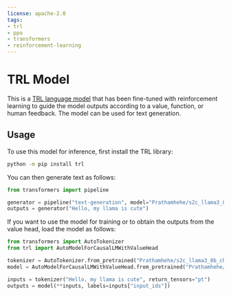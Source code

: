 ```yaml
---
license: apache-2.0
tags:
- trl
- ppo
- transformers
- reinforcement-learning
---
```


# TRL Model

This is a [TRL language model](https://github.com/huggingface/trl) that has been fine-tuned with reinforcement learning to
 guide the model outputs according to a value, function, or human feedback. The model can be used for text generation.

## Usage

To use this model for inference, first install the TRL library:

```bash
python -m pip install trl
```

You can then generate text as follows:

```python
from transformers import pipeline

generator = pipeline("text-generation", model="Prathamhehe/s2c_llama3_8b_checkpoints/step_50")
outputs = generator("Hello, my llama is cute")
```

If you want to use the model for training or to obtain the outputs from the value head, load the model as follows:

```python
from transformers import AutoTokenizer
from trl import AutoModelForCausalLMWithValueHead

tokenizer = AutoTokenizer.from_pretrained("Prathamhehe/s2c_llama3_8b_checkpoints/step_50")
model = AutoModelForCausalLMWithValueHead.from_pretrained("Prathamhehe/s2c_llama3_8b_checkpoints/step_50")

inputs = tokenizer("Hello, my llama is cute", return_tensors="pt")
outputs = model(**inputs, labels=inputs["input_ids"])
```
